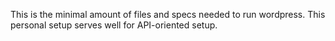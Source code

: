 This is the minimal amount of files and specs needed to run wordpress.
This personal setup serves well for API-oriented setup.

